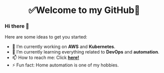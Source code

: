 <h1 align="center"> 
	✅Welcome to my GitHub🚀
</h1>

### Hi there 👋

<!--
**gb8may/gb8may** is a ✨ _special_ ✨ repository because its `README.md` (this file) appears on your GitHub profile.
-->

Here are some ideas to get you started:

- 🔭 I’m currently working on **AWS** and **Kubernetes**.
- 🌱 I’m currently learning everything related to **DevOps** and **automation**.
- 📫 How to reach me: Click **[here!](https://www.linkedin.com/in/gb8may/)**
- ⚡ Fun fact: Home automation is one of my hobbies.
